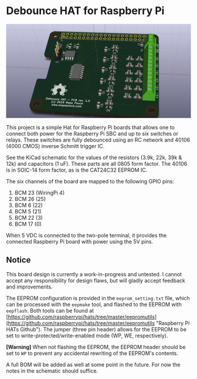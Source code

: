 # Debounce HAT for Raspberry Pi #

![Debounce HAT](debounce_shield.jpg)

This project is a simple Hat for Raspberry Pi boards that allows one to connect both power for the Raspberry Pi SBC and up to six switches or relays. These switches are fully debounced using an RC network and 40106 (4000 CMOS) inverse Schmitt trigger IC. 

See the KiCad schematic for the values of the resistors (3.9k, 22k, 39k & 12k) and capacitors (1 uF). These parts are all 0805 form factor. The 40106 is in SOIC-14 form factor, as is the CAT24C32 EEPROM IC.

The six channels of the board are mapped to the following GPIO pins:

  1. BCM 23 (WiringPi 4)
  2. BCM 26 (25)
  3. BCM 6 (22)
  4. BCM 5 (21)
  5. BCM 22 (3)
  6. BCM 17 (0)


When 5 VDC is connected to the two-pole terminal, it provides the connected Raspberry Pi board with power using the 5V pins.


## Notice ##

This board design is currently a work-in-progress and untested. I cannot accept any responsibility for design flaws, but will gladly accept feedback and improvements.

The EEPROM configuration is provided in the `eeprom_setting.txt` file, which can be processed with the `eepmake` tool, and flashed to the EEPROM with `eepflash`. Both tools can be found at [https://github.com/raspberrypi/hats/tree/master/eepromutils](https://github.com/raspberrypi/hats/tree/master/eepromutils "Raspberry Pi HATs Github"). The jumper (three pin header) allows for the EEPROM to be set to write-protected/write-enabled mode (WP, WE, respectively).

**[Warning]** When not flashing the EEPROM, the EEPROM header should be set to `WP` to prevent any accidental rewriting of the EEPROM's contents.

A full BOM will be added as well at some point in the future. For now the notes in the schematic should suffice.